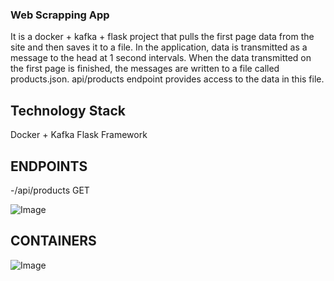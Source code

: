 ### **Web Scrapping App**
It is a docker + kafka + flask project that pulls the first page data from the site and then saves it to a file. In the application, data is transmitted as a message to the head at 1 second intervals. When the data transmitted on the first page is finished, the messages are written to a file called products.json. api/products endpoint provides access to the data in this file.

## Technology Stack
Docker + Kafka
Flask Framework

## ENDPOINTS
-/api/products GET

![Image](https://github.com/user-attachments/assets/cb3f01f6-94fd-4861-be8c-16e1e62dd0c4)

## CONTAINERS

![Image](https://github.com/user-attachments/assets/7cd97d73-d431-4f78-ade1-e413b1607447)
